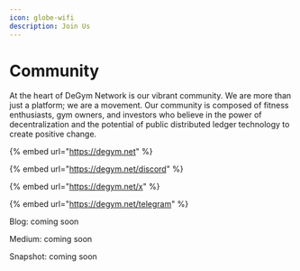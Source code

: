 ```yaml
---
icon: globe-wifi
description: Join Us
---
```


# Community

At the heart of DeGym Network is our vibrant community. We are more than just a platform; we are a movement. Our community is composed of fitness enthusiasts, gym owners, and investors who believe in the power of decentralization and the potential of public distributed ledger technology to create positive change.

{% embed url="https://degym.net" %}

{% embed url="https://degym.net/discord" %}

{% embed url="https://degym.net/x" %}

{% embed url="https://degym.net/telegram" %}



Blog: coming soon

Medium: coming soon

Snapshot: coming soon
